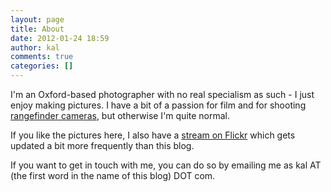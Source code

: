 ```yaml
---
layout: page
title: About
date: 2012-01-24 18:59
author: kal
comments: true
categories: []
---
```

I'm an Oxford-based photographer with no real specialism as such - I just enjoy making pictures. I have a bit of a passion for film and for shooting <a href="http://en.wikipedia.org/wiki/Rangefinder_camera">rangefinder cameras</a>, but otherwise I'm quite normal.

If you like the pictures here, I also have a <a href="http://www.flickr.com/photos/fuzzed/">stream on Flickr</a> which gets updated a bit more frequently than this blog.

If you want to get in touch with me, you can do so by emailing me as kal AT (the first word in the name of this blog) DOT com.

